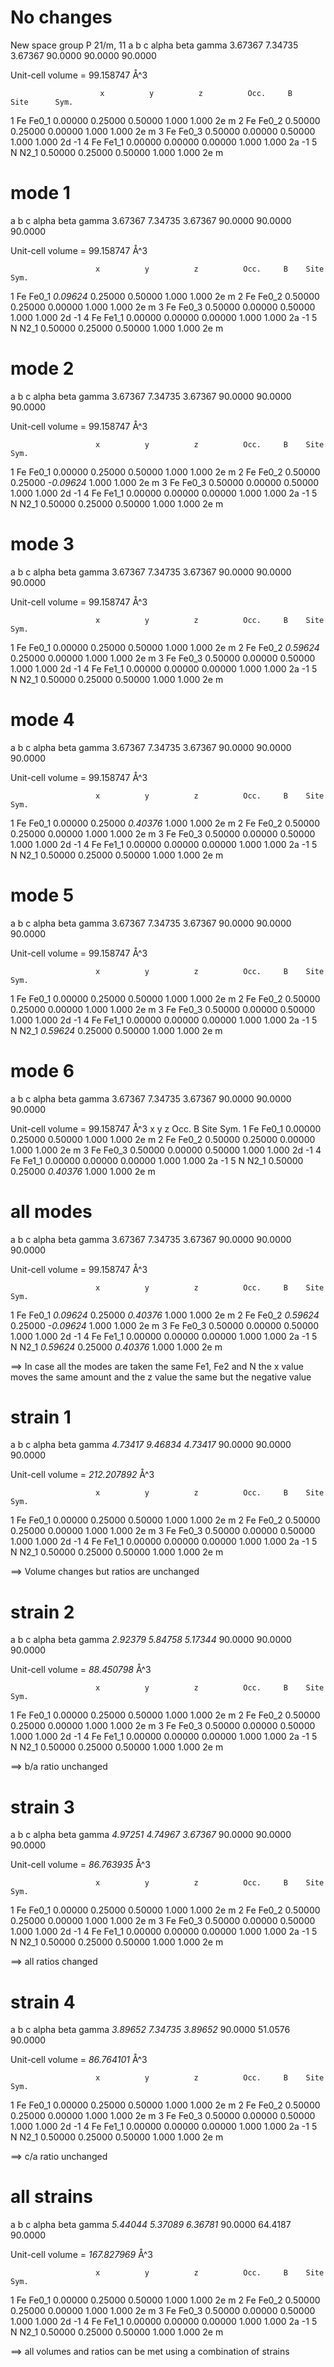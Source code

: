 # No changes
New space group P 21/m, 11
  a        b        c       alpha    beta     gamma
 3.67367  7.34735  3.67367  90.0000  90.0000  90.0000

 Unit-cell volume = 99.158747 Å^3

                        x          y          z          Occ.     B    Site      Sym.
   1 Fe  Fe0_1       0.00000    0.25000    0.50000    1.000    1.000    2e         m
   2 Fe  Fe0_2       0.50000    0.25000    0.00000    1.000    1.000    2e         m
   3 Fe  Fe0_3       0.50000    0.00000    0.50000    1.000    1.000    2d        -1
   4 Fe  Fe1_1       0.00000    0.00000    0.00000    1.000    1.000    2a        -1
   5 N   N2_1        0.50000    0.25000    0.50000    1.000    1.000    2e         m

# mode 1
   a        b        c       alpha    beta     gamma
 3.67367  7.34735  3.67367  90.0000  90.0000  90.0000

Unit-cell volume = 99.158747 Å^3

                       x          y          z          Occ.     B    Site      Sym.
   1 Fe  Fe0_1       *0.09624*    0.25000    0.50000    1.000    1.000    2e         m
   2 Fe  Fe0_2       0.50000    0.25000    0.00000    1.000    1.000    2e         m
   3 Fe  Fe0_3       0.50000    0.00000    0.50000    1.000    1.000    2d        -1
   4 Fe  Fe1_1       0.00000    0.00000    0.00000    1.000    1.000    2a        -1
   5 N   N2_1        0.50000    0.25000    0.50000    1.000    1.000    2e         m

# mode 2
   a        b        c       alpha    beta     gamma
 3.67367  7.34735  3.67367  90.0000  90.0000  90.0000

Unit-cell volume = 99.158747 Å^3

                       x          y          z          Occ.     B    Site      Sym.
   1 Fe  Fe0_1       0.00000    0.25000    0.50000    1.000    1.000    2e         m
   2 Fe  Fe0_2       0.50000    0.25000   *-0.09624*    1.000    1.000    2e         m
   3 Fe  Fe0_3       0.50000    0.00000    0.50000    1.000    1.000    2d        -1
   4 Fe  Fe1_1       0.00000    0.00000    0.00000    1.000    1.000    2a        -1
   5 N   N2_1        0.50000    0.25000    0.50000    1.000    1.000    2e         m

# mode 3
   a        b        c       alpha    beta     gamma
 3.67367  7.34735  3.67367  90.0000  90.0000  90.0000

Unit-cell volume = 99.158747 Å^3

                       x          y          z          Occ.     B    Site      Sym.
   1 Fe  Fe0_1       0.00000    0.25000    0.50000    1.000    1.000    2e         m
   2 Fe  Fe0_2       *0.59624*    0.25000    0.00000    1.000    1.000    2e         m
   3 Fe  Fe0_3       0.50000    0.00000    0.50000    1.000    1.000    2d        -1
   4 Fe  Fe1_1       0.00000    0.00000    0.00000    1.000    1.000    2a        -1
   5 N   N2_1        0.50000    0.25000    0.50000    1.000    1.000    2e         m

# mode 4
   a        b        c       alpha    beta     gamma
 3.67367  7.34735  3.67367  90.0000  90.0000  90.0000

Unit-cell volume = 99.158747 Å^3

                       x          y          z          Occ.     B    Site      Sym.
   1 Fe  Fe0_1       0.00000    0.25000    *0.40376*    1.000    1.000    2e         m
   2 Fe  Fe0_2       0.50000    0.25000    0.00000    1.000    1.000    2e         m
   3 Fe  Fe0_3       0.50000    0.00000    0.50000    1.000    1.000    2d        -1
   4 Fe  Fe1_1       0.00000    0.00000    0.00000    1.000    1.000    2a        -1
   5 N   N2_1        0.50000    0.25000    0.50000    1.000    1.000    2e         m

# mode 5
   a        b        c       alpha    beta     gamma
 3.67367  7.34735  3.67367  90.0000  90.0000  90.0000

Unit-cell volume = 99.158747 Å^3

                       x          y          z          Occ.     B    Site      Sym.
   1 Fe  Fe0_1       0.00000    0.25000    0.50000    1.000    1.000    2e         m
   2 Fe  Fe0_2       0.50000    0.25000    0.00000    1.000    1.000    2e         m
   3 Fe  Fe0_3       0.50000    0.00000    0.50000    1.000    1.000    2d        -1
   4 Fe  Fe1_1       0.00000    0.00000    0.00000    1.000    1.000    2a        -1
   5 N   N2_1        *0.59624*    0.25000    0.50000    1.000    1.000    2e         m

# mode 6
   a        b        c       alpha    beta     gamma
 3.67367  7.34735  3.67367  90.0000  90.0000  90.0000

Unit-cell volume = 99.158747 Å^3
                       x          y          z          Occ.     B    Site      Sym.
   1 Fe  Fe0_1       0.00000    0.25000    0.50000    1.000    1.000    2e         m
   2 Fe  Fe0_2       0.50000    0.25000    0.00000    1.000    1.000    2e         m
   3 Fe  Fe0_3       0.50000    0.00000    0.50000    1.000    1.000    2d        -1
   4 Fe  Fe1_1       0.00000    0.00000    0.00000    1.000    1.000    2a        -1
   5 N   N2_1        0.50000    0.25000    *0.40376*    1.000    1.000    2e         m

# all modes
   a        b        c       alpha    beta     gamma
 3.67367  7.34735  3.67367  90.0000  90.0000  90.0000

Unit-cell volume = 99.158747 Å^3

                       x          y          z          Occ.     B    Site      Sym.
   1 Fe  Fe0_1       *0.09624*    0.25000    *0.40376*    1.000    1.000    2e         m
   2 Fe  Fe0_2       *0.59624*    0.25000   *-0.09624*    1.000    1.000    2e         m
   3 Fe  Fe0_3       0.50000    0.00000    0.50000    1.000    1.000    2d        -1
   4 Fe  Fe1_1       0.00000    0.00000    0.00000    1.000    1.000    2a        -1
   5 N   N2_1        *0.59624*    0.25000    *0.40376*    1.000    1.000    2e         m

==> In case all the modes are taken the same Fe1, Fe2 and N the x value moves the same amount and the z value the same but the negative value

# strain 1
   a        b        c       alpha    beta     gamma
 *4.73417  9.46834  4.73417*  90.0000  90.0000  90.0000

Unit-cell volume = *212.207892* Å^3

                       x          y          z          Occ.     B    Site      Sym.
   1 Fe  Fe0_1       0.00000    0.25000    0.50000    1.000    1.000    2e         m
   2 Fe  Fe0_2       0.50000    0.25000    0.00000    1.000    1.000    2e         m
   3 Fe  Fe0_3       0.50000    0.00000    0.50000    1.000    1.000    2d        -1
   4 Fe  Fe1_1       0.00000    0.00000    0.00000    1.000    1.000    2a        -1
   5 N   N2_1        0.50000    0.25000    0.50000    1.000    1.000    2e         m

==> Volume changes but ratios are unchanged

# strain 2
   a        b        c       alpha    beta     gamma
 *2.92379  5.84758  5.17344*  90.0000  90.0000  90.0000

Unit-cell volume = *88.450798* Å^3

                       x          y          z          Occ.     B    Site      Sym.
   1 Fe  Fe0_1       0.00000    0.25000    0.50000    1.000    1.000    2e         m
   2 Fe  Fe0_2       0.50000    0.25000    0.00000    1.000    1.000    2e         m
   3 Fe  Fe0_3       0.50000    0.00000    0.50000    1.000    1.000    2d        -1
   4 Fe  Fe1_1       0.00000    0.00000    0.00000    1.000    1.000    2a        -1
   5 N   N2_1        0.50000    0.25000    0.50000    1.000    1.000    2e         m

==> b/a ratio unchanged

# strain 3
   a        b        c       alpha    beta     gamma
 *4.97251  4.74967  3.67367*  90.0000  90.0000  90.0000

Unit-cell volume = *86.763935* Å^3

                       x          y          z          Occ.     B    Site      Sym.
   1 Fe  Fe0_1       0.00000    0.25000    0.50000    1.000    1.000    2e         m
   2 Fe  Fe0_2       0.50000    0.25000    0.00000    1.000    1.000    2e         m
   3 Fe  Fe0_3       0.50000    0.00000    0.50000    1.000    1.000    2d        -1
   4 Fe  Fe1_1       0.00000    0.00000    0.00000    1.000    1.000    2a        -1
   5 N   N2_1        0.50000    0.25000    0.50000    1.000    1.000    2e         m

==> all ratios changed

# strain 4
   a        b        c       alpha    beta     gamma
 *3.89652  7.34735  3.89652*  90.0000  51.0576  90.0000

Unit-cell volume = *86.764101* Å^3

                       x          y          z          Occ.     B    Site      Sym.
   1 Fe  Fe0_1       0.00000    0.25000    0.50000    1.000    1.000    2e         m
   2 Fe  Fe0_2       0.50000    0.25000    0.00000    1.000    1.000    2e         m
   3 Fe  Fe0_3       0.50000    0.00000    0.50000    1.000    1.000    2d        -1
   4 Fe  Fe1_1       0.00000    0.00000    0.00000    1.000    1.000    2a        -1
   5 N   N2_1        0.50000    0.25000    0.50000    1.000    1.000    2e         m

==> c/a ratio unchanged

# all strains
   a        b        c       alpha    beta     gamma
 *5.44044  5.37089  6.36781*  90.0000  64.4187  90.0000

Unit-cell volume = *167.827969* Å^3

                       x          y          z          Occ.     B    Site      Sym.
   1 Fe  Fe0_1       0.00000    0.25000    0.50000    1.000    1.000    2e         m
   2 Fe  Fe0_2       0.50000    0.25000    0.00000    1.000    1.000    2e         m
   3 Fe  Fe0_3       0.50000    0.00000    0.50000    1.000    1.000    2d        -1
   4 Fe  Fe1_1       0.00000    0.00000    0.00000    1.000    1.000    2a        -1
   5 N   N2_1        0.50000    0.25000    0.50000    1.000    1.000    2e         m

==> all volumes and ratios can be met using a combination of strains
